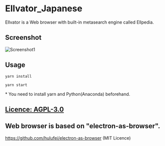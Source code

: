 # Ellvator_Japanese
 Ellvator is a Web browser with built-in metasearch engine called Ellpedia. 


## Screenshot
![Screenshot1](https://github.com/thunderra1n/Ellvator_English/blob/master/screenshot1.png)


## Usage
`yarn install`

`yarn start`

 \* You need to install yarn and Python(Anaconda) beforehand.


## [Licence: AGPL-3.0](/LICENSE)


## Web browser is based on "electron-as-browser".
<https://github.com/hulufei/electron-as-browser> (MIT Licence)